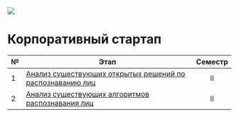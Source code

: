 <img  src='data/mainlogo.gif'>

# Корпоративный стартап



| №| Этап|Семестр |
|-|-|:-:|
| 1 | [Анализ существующих открытых решений по распознаванию лиц](https://github.com/NazarovMichail/Diploma-MIPT/tree/master/OSA)|II |
| 2 |[Анализ существующих алгоритмов распознавания лиц](https://github.com/NazarovMichail/Diploma-MIPT/tree/master/AR) |II |

